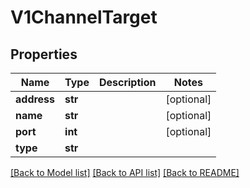 # V1ChannelTarget

## Properties
Name | Type | Description | Notes
------------ | ------------- | ------------- | -------------
**address** | **str** |  | [optional]
**name** | **str** |  | [optional]
**port** | **int** |  | [optional]
**type** | **str** |  |

[[Back to Model list]](../README.md#documentation-for-models) [[Back to API list]](../README.md#documentation-for-api-endpoints) [[Back to README]](../README.md)


